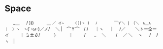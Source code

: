 # Space
　　_＿
　 / )))　　　＿
`／ イ~　　　(((ヽ
(　 ﾉ　　　　 ￣Ｙ＼
|　(＼　∧＿∧　｜　)
ヽ　ヽ`(´･ω･)／ノ/
　＼ |　⌒Ｙ⌒　/ /
　 ｜ヽ　 ｜　 ﾉ／
　　＼トー仝ーイ
　　 ｜ ミ土彡/
　　　)　　　｜
　　 /　　_　 ＼
　　/　 ／ ＼　 ヽ
　 /　 /　　 ヽ　|
